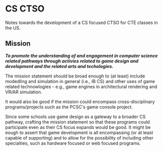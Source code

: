 # CS CTSO

Notes towards the development of a CS focused CTSO for CTE classes in the US.

## Mission

***To promote the understanding of and engagement in computer science related pathways through activies related to game design and development and the related arts and techologies.***

The mission statement should be broad enough to (at least) include modedling and simulation in general (i.e., IB CS) and other uses of game related technowlogies - e.g., game engines in architectural rendering and VR/AR simulation.

It would also be good if the mission could encompass cross-disciplinary programs/projects such as the PCSC's game console project.

Since some schools use game design as a gateway to a broader CS pathway, crafting the mission statement so that these programs could participate even as their CS focus expands would be good. It might be eough to assert that game development is all encompassing (or at least capable of supporting) and to allow for the possibility of including other specialties, such as hardware focused or web focused programs.
